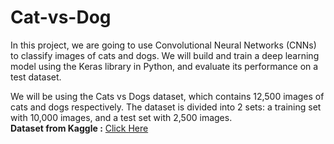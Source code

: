 # Cat-vs-Dog
In this project, we are going to use Convolutional Neural Networks (CNNs) to classify images of cats and dogs. We will build and train a deep learning model using the Keras library in Python, and evaluate its performance on a test dataset.

We will be using the Cats vs Dogs dataset, which contains 12,500 images of cats and dogs respectively. The dataset is divided into 2 sets: a training set with 10,000 images, and a test set with 2,500 images.<br>
**Dataset from Kaggle :** [Click Here](https://www.kaggle.com/datasets/salader/dogs-vs-cats)
